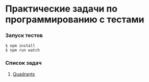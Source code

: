 # Практические задачи по программированию c тестами


### Запуск тестов
```
$ npm install
$ npm run watch
```

### Список задач

1. [Quadrants](src/quadrants/index.md)
